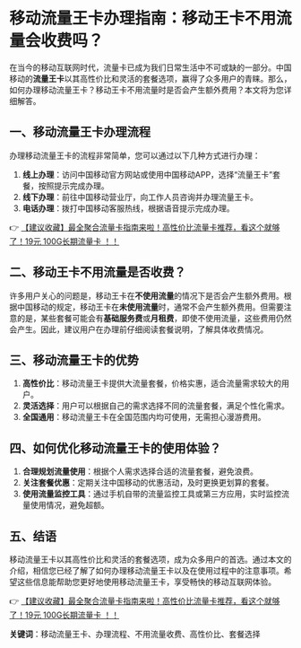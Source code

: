 # 移动流量王卡办理指南：移动王卡不用流量会收费吗？

在当今的移动互联网时代，流量卡已成为我们日常生活中不可或缺的一部分。中国移动的**流量王卡**以其高性价比和灵活的套餐选项，赢得了众多用户的青睐。那么，如何办理移动流量王卡？移动王卡不用流量时是否会产生额外费用？本文将为您详细解答。

## 一、移动流量王卡办理流程

办理移动流量王卡的流程非常简单，您可以通过以下几种方式进行办理：

1. **线上办理**：访问中国移动官方网站或使用中国移动APP，选择“流量王卡”套餐，按照提示完成办理。
2. **线下办理**：前往中国移动营业厅，向工作人员咨询并办理流量王卡。
3. **电话办理**：拨打中国移动客服热线，根据语音提示完成办理。

👉 [【建议收藏】最全聚合流量卡指南来啦！高性价比流量卡推荐，看这个就够了！19元 100G长期流量卡 ！！](https://bit.ly/Liuliangka)

## 二、移动王卡不用流量是否收费？

许多用户关心的问题是，移动王卡在**不使用流量**的情况下是否会产生额外费用。根据中国移动的规定，移动王卡在**未使用流量**时，通常不会产生额外费用。但需要注意的是，某些套餐可能会有**基础服务费**或**月租费**，即使不使用流量，这些费用仍然会产生。因此，建议用户在办理前仔细阅读套餐说明，了解具体收费情况。

## 三、移动流量王卡的优势

1. **高性价比**：移动流量王卡提供大流量套餐，价格实惠，适合流量需求较大的用户。
2. **灵活选择**：用户可以根据自己的需求选择不同的流量套餐，满足个性化需求。
3. **全国通用**：移动流量王卡在全国范围内均可使用，无需担心漫游费用。

## 四、如何优化移动流量王卡的使用体验？

1. **合理规划流量使用**：根据个人需求选择合适的流量套餐，避免浪费。
2. **关注套餐优惠**：定期关注中国移动的优惠活动，及时更换更划算的套餐。
3. **使用流量监控工具**：通过手机自带的流量监控工具或第三方应用，实时监控流量使用情况，避免超额。

## 五、结语

移动流量王卡以其高性价比和灵活的套餐选项，成为众多用户的首选。通过本文的介绍，相信您已经了解了如何办理移动流量王卡以及在使用过程中的注意事项。希望这些信息能帮助您更好地使用移动流量王卡，享受畅快的移动互联网体验。

👉 [【建议收藏】最全聚合流量卡指南来啦！高性价比流量卡推荐，看这个就够了！19元 100G长期流量卡 ！！](https://bit.ly/Liuliangka)

**关键词**：移动流量王卡、办理流程、不用流量收费、高性价比、套餐选择